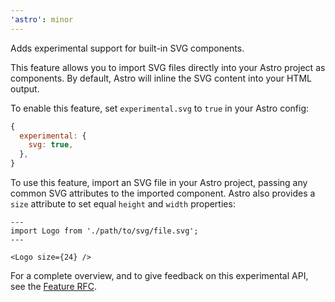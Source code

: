```yaml
---
'astro': minor
---
```


Adds experimental support for built-in SVG components.


This feature allows you to import SVG files directly into your Astro project as components. By default, Astro will inline the SVG content into your HTML output.

To enable this feature, set `experimental.svg` to `true` in your Astro config:

```js
{
  experimental: {
    svg: true,
  },
}
```

To use this feature, import an SVG file in your Astro project, passing any common SVG attributes to the imported component. Astro also provides a `size` attribute to set equal `height` and `width` properties:

```astro
---
import Logo from './path/to/svg/file.svg';
---

<Logo size={24} />
```

For a complete overview, and to give feedback on this experimental API, see the [Feature RFC](https://github.com/withastro/roadmap/pull/1035).

